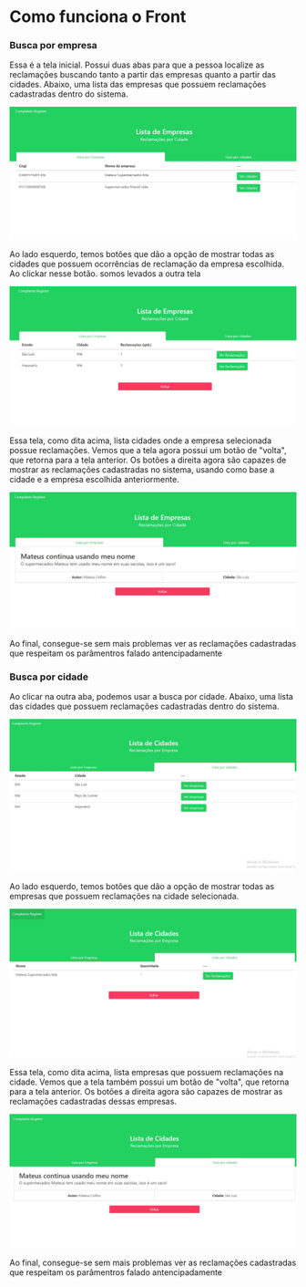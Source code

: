 # Como funciona o Front

### Busca por empresa
Essa é a tela inicial. Possui duas abas para que a pessoa localize as reclamações buscando tanto a partir das empresas quanto a partir das cidades. Abaixo, uma lista das empresas que possuem reclamações cadastradas dentro do sistema.

![tela inicial](photo-1.JPG)

Ao lado esquerdo, temos botôes que dão a opção de mostrar todas as cidades que possuem ocorrências de reclamação da empresa escolhida. Ao clickar nesse botão. somos levados a outra tela

![Filtrando cidades](photo-2.JPG)

Essa tela, como dita acima, lista cidades onde a empresa selecionada possue reclamações. Vemos que a tela agora possui um botão de "volta", que retorna para a tela anterior. Os botões a direita agora são capazes de mostrar as reclamações cadastradas no sistema, usando como base a cidade e a empresa escolhida anteriormente.

![Exibindo reclamações](photo-3.JPG)

Ao final, consegue-se sem mais problemas ver as reclamações cadastradas que respeitam os parâmentros falado antencipadamente
### Busca por cidade
Ao clicar na outra aba, podemos usar a busca por cidade. Abaixo, uma lista das cidades que possuem reclamações cadastradas dentro do sistema.

![tela inicial 2](photo-4.JPG)

Ao lado esquerdo, temos botões que dão a opção de mostrar todas as empresas que possuem reclamações na cidade selecionada.

![Filtrando cidades](photo-5.JPG)

Essa tela, como dita acima, lista empresas que possuem reclamações na cidade. Vemos que a tela também possui um botão de "volta", que retorna para a tela anterior. Os botões a direita agora são capazes de mostrar as reclamações cadastradas dessas empresas.

![Exibindo reclamações](photo-6.JPG)

Ao final, consegue-se sem mais problemas ver as reclamações cadastradas que respeitam os parâmentros falado antencipadamente